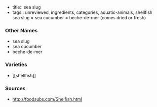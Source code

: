 - title:: sea slug
- tags:: unreviewed, ingredients, categories, aquatic-animals, shellfish
sea slug = sea cucumber = beche-de-mer (comes dried or fresh)

### Other Names

* sea slug
* sea cucumber
* beche-de-mer

### Varieties

* [[shellfish]]

### Sources
* http://foodsubs.com/Shelfish.html
